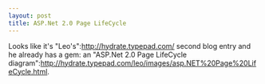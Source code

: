 ```yaml
--- 
layout: post
title: ASP.Net 2.0 Page LifeCycle
---
```

Looks like it's "Leo's":http://hydrate.typepad.com/ second blog entry and he already has a gem:  an "ASP.Net 2.0 Page LifeCycle diagram":http://hydrate.typepad.com/leo/images/asp.NET%20Page%20LifeCycle.html.

